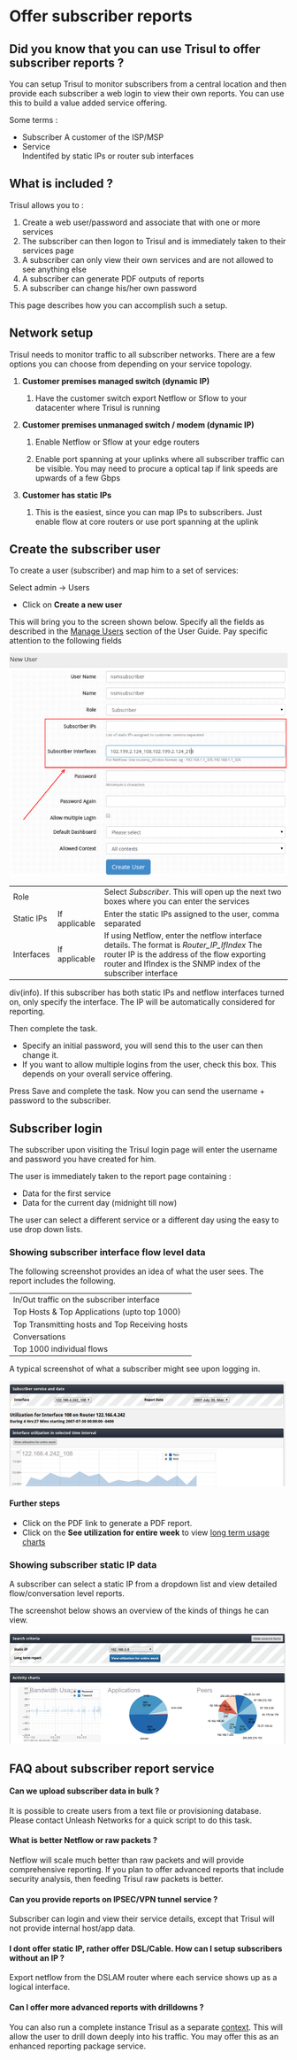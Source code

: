# Offer subscriber reports

## Did you know that you can use Trisul to offer subscriber reports ?

You can setup Trisul to monitor subscribers from a central location and
then provide each subscriber a web login to view their own reports. You
can use this to build a value added service offering.

Some terms :

- Subscriber 
  A customer of the ISP/MSP
- Service  
  Indentifed by static IPs or router sub interfaces

## What is included ?

Trisul allows you to :  

1. Create a web user/password and associate that with one or more
   services  
2. The subscriber can then logon to Trisul and is immediately taken to
   their services page  
3. A subscriber can only view their own services and are not allowed to
   see anything else  
4. A subscriber can generate PDF outputs of reports  
5. A subscriber can change his/her own password

This page describes how you can accomplish such a setup.

## Network setup

Trisul needs to monitor traffic to all subscriber networks. There are a
few options you can choose from depending on your service topology.

1. **Customer premises managed switch (dynamic IP)**
   
   1. Have the customer switch export Netflow or Sflow to your datacenter
      where Trisul is running

2. **Customer premises unmanaged switch / modem (dynamic IP)**
   
   1. Enable Netflow or Sflow at your edge routers
   
   2. Enable port spanning at your uplinks where all subscriber traffic
      can be visible. You may need to procure a optical tap if link speeds are
      upwards of a few Gbps

3. **Customer has static IPs**
   
   1. This is the easiest, since you can map IPs to subscribers. Just
      enable flow at core routers or use port spanning at the uplink

## Create the subscriber user

To create a user (subscriber) and map him to a set of services:

<span class="command hint">Select admin -\> Users</span>  

- Click on **Create a new user**

This will bring you to the screen shown below. Specify all the fields as
described in the [Manage Users](/docs/ag/webadmin/userroles)
section of the User Guide. Pay specific attention to the following
fields

![](images/subscriber.png)

|            |               |                                                                                                                                                                                                                |
| ---------- | ------------- | -------------------------------------------------------------------------------------------------------------------------------------------------------------------------------------------------------------- |
| Role       |               | Select *Subscriber*. This will open up the next two boxes where you can enter the services                                                                                                                     |
| Static IPs | If applicable | Enter the static IPs assigned to the user, comma separated                                                                                                                                                     |
| Interfaces | If applicable | If using Netflow, enter the netflow interface details. The format is *Router\_IP\_IfIndex* The router IP is the address of the flow exporting router and IfIndex is the SNMP index of the subscriber interface |

div(info). If this subscriber has both static IPs and netflow interfaces
turned on, only specify the interface. The IP will be automatically
considered for reporting.

Then complete the task.  

- Specify an initial password, you will send this to the user can then
  change it.  
- If you want to allow multiple logins from the user, check this box.
  This depends on your overall service offering.

Press Save and complete the task. Now you can send the username +
password to the subscriber.

## Subscriber login

The subscriber upon visiting the Trisul login page will enter the
username and password you have created for him.

The user is immediately taken to the report page containing :  

- Data for the first service  
- Data for the current day (midnight till now)

The user can select a different service or a different day using the
easy to use drop down lists.

### Showing subscriber interface flow level data

The following screenshot provides an idea of what the user sees. The
report includes the following.

|                                                |
| ---------------------------------------------- |
| In/Out traffic on the subscriber interface     |
| Top Hosts & Top Applications (upto top 1000)   |
| Top Transmitting hosts and Top Receiving hosts |
| Conversations                                  |
| Top 1000 individual flows                      |

A typical screenshot of what a subscriber might see upon logging in.

![](images/subscriber_intf.png)

#### Further steps

- Click on the PDF link to generate a PDF report.  
- Click on the **See utilization for entire week** to view [long term
  usage charts](/docs/ug/tools/analyze_item)

### Showing subscriber static IP data

A subscriber can select a static IP from a dropdown list and view
detailed flow/conversation level reports.

The screenshot below shows an overview of the kinds of things he can
view.

![](images/subscriber_ip.png)

## FAQ about subscriber report service

#### Can we upload subscriber data in bulk ?

It is possible to create users from a text file or provisioning
database. Please contact Unleash Networks for a quick script to do this
task.

#### What is better Netflow or raw packets ?

Netflow will scale much better than raw packets and will provide
comprehensive reporting. If you plan to offer advanced reports that
include security analysis, then feeding Trisul raw packets is better.

#### Can you provide reports on IPSEC/VPN tunnel service ?

Subscriber can login and view their service details, except that Trisul
will not provide internal host/app data.

#### I dont offer static IP, rather offer DSL/Cable. How can I setup subscribers without an IP ?

Export netflow from the DSLAM router where each service shows up as a
logical interface.

#### Can I offer more advanced reports with drilldowns ?

You can also run a complete instance Trisul as a separate
[context](/docs/ag/domain#contexts). This will allow the user
to drill down deeply into his traffic. You may offer this as an enhanced
reporting package service.
